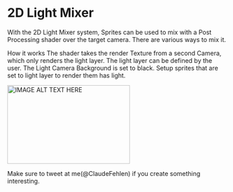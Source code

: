 
# 2D Light Mixer

With the 2D Light Mixer system, Sprites can be used to mix with a Post Processing shader over the target camera. There are various ways to mix it.

How it works
The shader takes the render Texture from a second Camera, which only renders the light layer. 
The light layer can be defined by the user. The Light Camera Background is set to black. 
Setup sprites that are set to light layer to render them has light.


<a href="http://www.youtube.com/watch?feature=player_embedded&v=Oa0gnwd5xP0
" target="_blank"><img src="http://img.youtube.com/vi/Oa0gnwd5xP0/0.jpg" 
alt="IMAGE ALT TEXT HERE" width="280" height="180" /></a>


Make sure to tweet at me(@ClaudeFehlen) if you create something interesting. 
